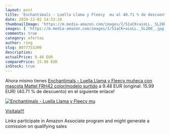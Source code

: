 ```yaml
---
layout: post
title: 'Enchantimals - Luella Llama y Fleecy  mu al 40.71 % de descuento'
date: 2020-12-02 14:53:24
thumbnailImage: 'https://m.media-amazon.com/images/I/51aCK+aieLL._SL200_.jpg'
images: [ 'https://m.media-amazon.com/images/I/51aCK+aieLL._SL200_.jpg' ]
comments: true
category: ofertas
author: ring
slug: B0777S3JH9
description:
actualPrice: 9.48 EUR
comparePrice: 15.99 EUR
inStock: true
---
```


Ahora mismo tienes [Enchantimals - Luella Llama y Fleecy  muñeca con mascota  Mattel FRH42    color/modelo surtido](https://www.amazon.es/dp/B0777S3JH9/?tag=tolees-21) a 9.48 EUR (original: 15.99 EUR) (40.71 %  de descuento) en el siguiente enlace!

[![Enchantimals - Luella Llama y Fleecy  mu](https://m.media-amazon.com/images/I/51aCK+aieLL._SL200_.jpg)](https://www.amazon.es/dp/B0777S3JH9/?tag=tolees-21)

[Visítala!!!](https://www.amazon.es/dp/B0777S3JH9/?tag=tolees-21)

Links participate in Amazon Associate program and might generate a comission on qualifying sales

